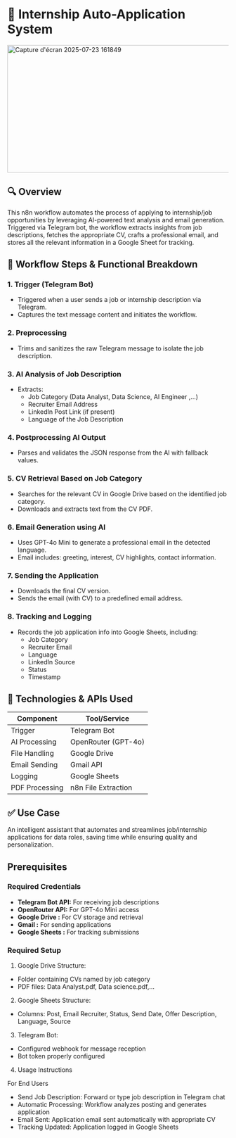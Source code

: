 # 📌 Internship Auto-Application System 

<img width="1219" height="290" alt="Capture d'écran 2025-07-23 161849" src="https://github.com/user-attachments/assets/091b2a05-9779-45b7-90d5-3153c6590f75" />

## 🔍 Overview
This n8n workflow automates the process of applying to internship/job opportunities by leveraging AI-powered text analysis and email generation. Triggered via Telegram bot, the workflow extracts insights from job descriptions, fetches the appropriate CV, crafts a professional email, and stores all the relevant information in a Google Sheet for tracking.

## 🔁 Workflow Steps & Functional Breakdown

### 1. Trigger (Telegram Bot)
- Triggered when a user sends a job or internship description via Telegram.
- Captures the text message content and initiates the workflow.

### 2. Preprocessing 
- Trims and sanitizes the raw Telegram message to isolate the job description.

### 3. AI Analysis of Job Description
- Extracts:
  - Job Category (Data Analyst, Data Science, AI Engineer ,...)
  - Recruiter Email Address
  - LinkedIn Post Link (if present)
  - Language of the Job Description

### 4. Postprocessing AI Output
- Parses and validates the JSON response from the AI with fallback values.

### 5. CV Retrieval Based on Job Category
- Searches for the relevant CV in Google Drive based on the identified job category.
- Downloads and extracts text from the CV PDF.

### 6. Email Generation using AI
- Uses GPT-4o Mini to generate a professional email in the detected language.
- Email includes: greeting, interest, CV highlights, contact information.

### 7. Sending the Application
- Downloads the final CV version.
- Sends the email (with CV) to a predefined email address.

### 8. Tracking and Logging
- Records the job application info into Google Sheets, including:
  - Job Category
  - Recruiter Email
  - Language
  - LinkedIn Source
  - Status
  - Timestamp

## 📌 Technologies & APIs Used

| Component       | Tool/Service         |
|----------------|----------------------|
| Trigger         | Telegram Bot         |
| AI Processing   | OpenRouter (GPT-4o)  |
| File Handling   | Google Drive         |
| Email Sending   | Gmail API            |
| Logging         | Google Sheets        |
| PDF Processing  | n8n File Extraction  |

## ✅ Use Case
An intelligent assistant that automates and streamlines job/internship applications for data roles, saving time while ensuring quality and personalization.

## Prerequisites
### Required Credentials

  * **Telegram Bot API:** For receiving job descriptions
  * **OpenRouter API:** For GPT-4o Mini access
  * **Google Drive :** For CV storage and retrieval
  * **Gmail :** For sending applications
  * **Google Sheets :** For tracking submissions

### Required Setup

1. Google Drive Structure:

  - Folder containing CVs named by job category
  - PDF files: Data Analyst.pdf, Data science.pdf,...


2. Google Sheets Structure:

  - Columns: Post, Email Recruiter, Status, Send Date, Offer Description, Language, Source


3. Telegram Bot:

  - Configured webhook for message reception
  - Bot token properly configured

4. Usage Instructions
   
  For End Users
  
  - Send Job Description: Forward or type job description in Telegram chat
  - Automatic Processing: Workflow analyzes posting and generates application
  - Email Sent: Application email sent automatically with appropriate CV
  - Tracking Updated: Application logged in Google Sheets
